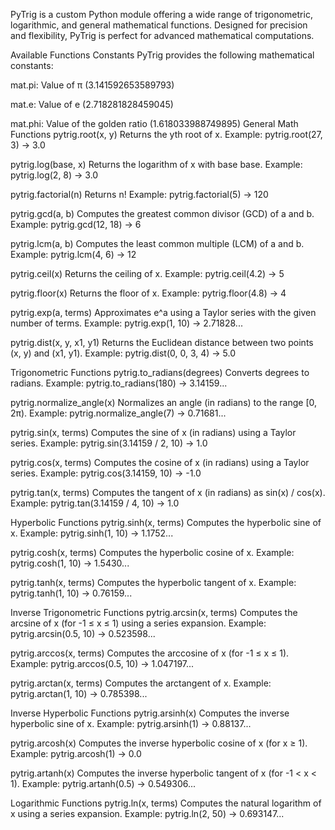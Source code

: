 PyTrig is a custom Python module offering a wide range of trigonometric, logarithmic, and general mathematical functions.
Designed for precision and flexibility, PyTrig is perfect for advanced mathematical computations.

Available Functions
Constants
PyTrig provides the following mathematical constants:

mat.pi: Value of π (3.141592653589793)

mat.e: Value of e (2.718281828459045)

mat.phi: Value of the golden ratio (1.618033988749895)
General Math Functions
pytrig.root(x, y)
Returns the yth root of x.
Example: pytrig.root(27, 3) → 3.0

pytrig.log(base, x)
Returns the logarithm of x with base base.
Example: pytrig.log(2, 8) → 3.0

pytrig.factorial(n)
Returns n!
Example: pytrig.factorial(5) → 120

pytrig.gcd(a, b)
Computes the greatest common divisor (GCD) of a and b.
Example: pytrig.gcd(12, 18) → 6

pytrig.lcm(a, b)
Computes the least common multiple (LCM) of a and b.
Example: pytrig.lcm(4, 6) → 12

pytrig.ceil(x)
Returns the ceiling of x.
Example: pytrig.ceil(4.2) → 5

pytrig.floor(x)
Returns the floor of x.
Example: pytrig.floor(4.8) → 4

pytrig.exp(a, terms)
Approximates e^a using a Taylor series with the given number of terms.
Example: pytrig.exp(1, 10) → 2.71828...

pytrig.dist(x, y, x1, y1)
Returns the Euclidean distance between two points (x, y) and (x1, y1).
Example: pytrig.dist(0, 0, 3, 4) → 5.0

Trigonometric Functions
pytrig.to_radians(degrees)
Converts degrees to radians.
Example: pytrig.to_radians(180) → 3.14159...

pytrig.normalize_angle(x)
Normalizes an angle (in radians) to the range [0, 2π).
Example: pytrig.normalize_angle(7) → 0.71681...

pytrig.sin(x, terms)
Computes the sine of x (in radians) using a Taylor series.
Example: pytrig.sin(3.14159 / 2, 10) → 1.0

pytrig.cos(x, terms)
Computes the cosine of x (in radians) using a Taylor series.
Example: pytrig.cos(3.14159, 10) → -1.0

pytrig.tan(x, terms)
Computes the tangent of x (in radians) as sin(x) / cos(x).
Example: pytrig.tan(3.14159 / 4, 10) → 1.0

Hyperbolic Functions
pytrig.sinh(x, terms)
Computes the hyperbolic sine of x.
Example: pytrig.sinh(1, 10) → 1.1752...

pytrig.cosh(x, terms)
Computes the hyperbolic cosine of x.
Example: pytrig.cosh(1, 10) → 1.5430...

pytrig.tanh(x, terms)
Computes the hyperbolic tangent of x.
Example: pytrig.tanh(1, 10) → 0.76159...

Inverse Trigonometric Functions
pytrig.arcsin(x, terms)
Computes the arcsine of x (for -1 ≤ x ≤ 1) using a series expansion.
Example: pytrig.arcsin(0.5, 10) → 0.523598...

pytrig.arccos(x, terms)
Computes the arccosine of x (for -1 ≤ x ≤ 1).
Example: pytrig.arccos(0.5, 10) → 1.047197...

pytrig.arctan(x, terms)
Computes the arctangent of x.
Example: pytrig.arctan(1, 10) → 0.785398...

Inverse Hyperbolic Functions
pytrig.arsinh(x)
Computes the inverse hyperbolic sine of x.
Example: pytrig.arsinh(1) → 0.88137...

pytrig.arcosh(x)
Computes the inverse hyperbolic cosine of x (for x ≥ 1).
Example: pytrig.arcosh(1) → 0.0

pytrig.artanh(x)
Computes the inverse hyperbolic tangent of x (for -1 < x < 1).
Example: pytrig.artanh(0.5) → 0.549306...

Logarithmic Functions
pytrig.ln(x, terms)
Computes the natural logarithm of x using a series expansion.
Example: pytrig.ln(2, 50) → 0.693147...
